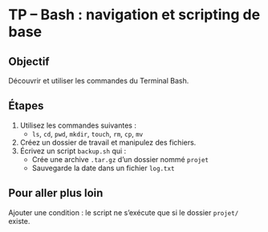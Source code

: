 # TP – Bash : navigation et scripting de base

## Objectif
Découvrir et utiliser les commandes du Terminal Bash.

## Étapes

1. Utilisez les commandes suivantes :
   - `ls`, `cd`, `pwd`, `mkdir`, `touch`, `rm`, `cp`, `mv`
2. Créez un dossier de travail et manipulez des fichiers.
3. Écrivez un script `backup.sh` qui :
   - Crée une archive `.tar.gz` d’un dossier nommé `projet`
   - Sauvegarde la date dans un fichier `log.txt`

## Pour aller plus loin
Ajouter une condition : le script ne s’exécute que si le dossier `projet/` existe.